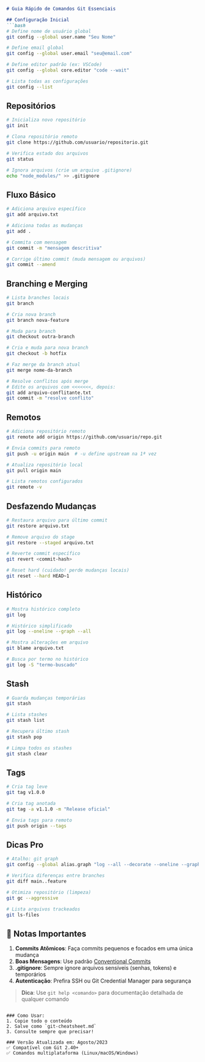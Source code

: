 ```markdown
# Guia Rápido de Comandos Git Essenciais

## Configuração Inicial
```bash
# Define nome de usuário global
git config --global user.name "Seu Nome"

# Define email global
git config --global user.email "seu@email.com"

# Define editor padrão (ex: VSCode)
git config --global core.editor "code --wait"

# Lista todas as configurações
git config --list
```

## Repositórios
```bash
# Inicializa novo repositório
git init

# Clona repositório remoto
git clone https://github.com/usuario/repositorio.git

# Verifica estado dos arquivos
git status

# Ignora arquivos (crie um arquivo .gitignore)
echo "node_modules/" >> .gitignore
```

## Fluxo Básico
```bash
# Adiciona arquivo específico
git add arquivo.txt

# Adiciona todas as mudanças
git add .

# Commita com mensagem
git commit -m "mensagem descritiva"

# Corrige último commit (muda mensagem ou arquivos)
git commit --amend
```

## Branching e Merging
```bash
# Lista branches locais
git branch

# Cria nova branch
git branch nova-feature

# Muda para branch
git checkout outra-branch

# Cria e muda para nova branch
git checkout -b hotfix

# Faz merge da branch atual
git merge nome-da-branch

# Resolve conflitos após merge
# Edite os arquivos com <<<<<<<, depois:
git add arquivo-conflitante.txt
git commit -m "resolve conflito"
```

## Remotos
```bash
# Adiciona repositório remoto
git remote add origin https://github.com/usuario/repo.git

# Envia commits para remoto
git push -u origin main  # -u define upstream na 1ª vez

# Atualiza repositório local
git pull origin main

# Lista remotos configurados
git remote -v
```

## Desfazendo Mudanças
```bash
# Restaura arquivo para último commit
git restore arquivo.txt

# Remove arquivo do stage
git restore --staged arquivo.txt

# Reverte commit específico
git revert <commit-hash>

# Reset hard (cuidado! perde mudanças locais)
git reset --hard HEAD~1
```

## Histórico
```bash
# Mostra histórico completo
git log

# Histórico simplificado
git log --oneline --graph --all

# Mostra alterações em arquivo
git blame arquivo.txt

# Busca por termo no histórico
git log -S "termo-buscado"
```

## Stash
```bash
# Guarda mudanças temporárias
git stash

# Lista stashes
git stash list

# Recupera último stash
git stash pop

# Limpa todos os stashes
git stash clear
```

## Tags
```bash
# Cria tag leve
git tag v1.0.0

# Cria tag anotada
git tag -a v1.1.0 -m "Release oficial"

# Envia tags para remoto
git push origin --tags
```

## Dicas Pro
```bash
# Atalho: git graph
git config --global alias.graph "log --all --decorate --oneline --graph"

# Verifica diferenças entre branches
git diff main..feature

# Otimiza repositório (limpeza)
git gc --aggressive

# Lista arquivos trackeados
git ls-files
```

## 📌 Notas Importantes
1. **Commits Atômicos**: Faça commits pequenos e focados em uma única mudança
2. **Boas Mensagens**: Use padrão [Conventional Commits](https://www.conventionalcommits.org/)
3. **.gitignore**: Sempre ignore arquivos sensíveis (senhas, tokens) e temporários
4. **Autenticação**: Prefira SSH ou Git Credential Manager para segurança

> **Dica**: Use `git help <comando>` para documentação detalhada de qualquer comando
```

### Como Usar:
1. Copie todo o conteúdo
2. Salve como `git-cheatsheet.md`
3. Consulte sempre que precisar!

### Versão Atualizada em: Agosto/2023  
✅ Compatível com Git 2.40+  
✅ Comandos multiplataforma (Linux/macOS/Windows)
